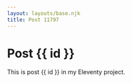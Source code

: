 ```yaml
---
layout: layouts/base.njk
title: Post 11797
---
```


# Post {{ id }}

This is post {{ id }} in my Eleventy project.
